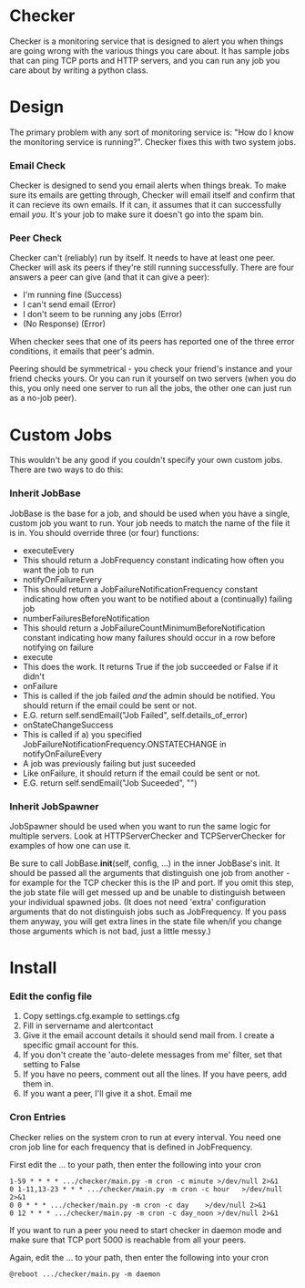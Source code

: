 # Checker

Checker is a monitoring service that is designed to alert you when things are going wrong with the various things you care about. It has sample jobs that can ping TCP ports and HTTP servers, and you can run any job you care about by writing a python class.

# Design

The primary problem with any sort of monitoring service is: "How do I know the monitoring service is running?".  Checker fixes this with two system jobs.

### Email Check

Checker is designed to send you email alerts when things break. To make sure its emails are getting through, Checker will email itself and confirm that it can recieve its own emails. If it can, it assumes that it can successfully email _you_.  It's your job to make sure it doesn't go into the spam bin.

### Peer Check

Checker can't (reliably) run by itself. It needs to have at least one peer. Checker will ask its peers if they're still running successfully. There are four answers a peer can give (and that it can give a peer): 

* I'm running fine (Success)
* I can't send email (Error)
* I don't seem to be running any jobs (Error)
* (No Response) (Error)

When checker sees that one of its peers has reported one of the three error conditions, it emails that peer's admin.  

Peering should be symmetrical - you check your friend's instance and your friend checks yours. Or you can run it yourself on two servers (when you do this, you only need one server to run all the jobs, the other one can just run as a no-job peer).

# Custom Jobs

This wouldn't be any good if you couldn't specify your own custom jobs. There are two ways to do this:

### Inherit JobBase

JobBase is the base for a job, and should be used when you have a single, custom job you want to run.  Your job needs to match the name of the file it is in. You should override three (or four) functions:

* executeEvery
 * This should return a JobFrequency constant indicating how often you want the job to run
* notifyOnFailureEvery
 * This should return a JobFailureNotificationFrequency constant indicating how often you want to be notified about a (continually) failing job
* numberFailuresBeforeNotification
 * This should return a JobFailureCountMinimumBeforeNotification constant indicating how many failures should occur in a row before notifying on failure
* execute
 * This does the work. It returns True if the job succeeded or False if it didn't
* onFailure
 * This is called if the job failed _and_ the admin should be notified. You should return if the email could be sent or not.
 * E.G. return self.sendEmail("Job Failed", self.details_of_error)
* onStateChangeSuccess
 * This is called if a) you specified JobFailureNotificationFrequency.ONSTATECHANGE in notifyOnFailureEvery
 * A job was previously failing but just suceeded
 * Like onFailure, it should return if the email could be sent or not.
 * E.G. return self.sendEmail("Job Suceeded", "")

### Inherit JobSpawner

JobSpawner should be used when you want to run the same logic for multiple servers. Look at HTTPServerChecker and TCPServerChecker for examples of how one can use it. 

Be sure to call JobBase.__init__(self, config, ...) in the inner JobBase's init. It should be passed all the arguments that distinguish one job from another - for example for the TCP checker this is the IP and port. If you omit this step, the job state file will get messed up and be unable to distinguish between your individual spawned jobs. (It does not need 'extra' configuration arguments that do not distinguish jobs such as JobFrequency. If you pass them anyway, you will get extra lines in the state file when/if you change those arguments which is not bad, just a little messy.) 

# Install

### Edit the config file

1. Copy settings.cfg.example to settings.cfg
1. Fill in servername and alertcontact
1. Give it the email account details it should send mail from.  I create a specific gmail account for this. 
 1. If you don't create the 'auto-delete messages from me' filter, set that setting to False
1. If you have no peers, comment out all the lines. If you have peers, add them in.  
 1. If you want a peer, I'll give it a shot. Email me

### Cron Entries

Checker relies on the system cron to run at every interval. You need one cron job line for each frequency that is defined in JobFrequency.

First edit the ... to your path, then enter the following into your cron

    1-59 * * * * .../checker/main.py -m cron -c minute >/dev/null 2>&1
    0 1-11,13-23 * * * .../checker/main.py -m cron -c hour   >/dev/null 2>&1
    0 0 * * * .../checker/main.py -m cron -c day    >/dev/null 2>&1
    0 12 * * * .../checker/main.py -m cron -c day_noon >/dev/null 2>&1
  

If you want to run a peer you need to start checker in daemon mode and
make sure that TCP port 5000 is reachable from all your peers.

Again, edit the ... to your path, then enter the following into your cron

    @reboot .../checker/main.py -m daemon
